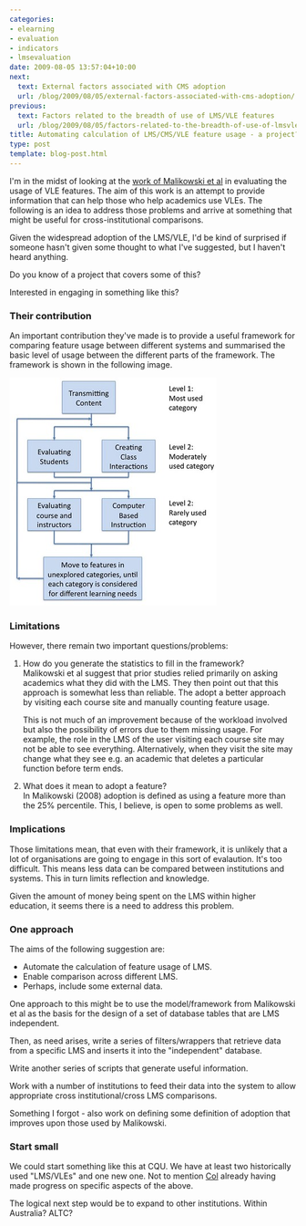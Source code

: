 ```yaml
---
categories:
- elearning
- evaluation
- indicators
- lmsevaluation
date: 2009-08-05 13:57:04+10:00
next:
  text: External factors associated with CMS adoption
  url: /blog/2009/08/05/external-factors-associated-with-cms-adoption/
previous:
  text: Factors related to the breadth of use of LMS/VLE features
  url: /blog/2009/08/05/factors-related-to-the-breadth-of-use-of-lmsvle-features/
title: Automating calculation of LMS/CMS/VLE feature usage - a project?
type: post
template: blog-post.html
---
```

I'm in the midst of looking at the [work of Malikowski et al](/blog/2009/08/05/factors-related-to-the-breadth-of-use-of-lmsvle-features/) in evaluating the usage of VLE features. The aim of this work is an attempt to provide information that can help those who help academics use VLEs. The following is an idea to address those problems and arrive at something that might be useful for cross-institutional comparisons.

Given the widespread adoption of the LMS/VLE, I'd be kind of surprised if someone hasn't given some thought to what I've suggested, but I haven't heard anything.

Do you know of a project that covers some of this?

Interested in engaging in something like this?

### Their contribution

An important contribution they've made is to provide a useful framework for comparing feature usage between different systems and summarised the basic level of usage between the different parts of the framework. The framework is shown in the following image.

[![Malikowski Flow Chart](images/malikowski.jpg)](https://www.flickr.com/photos/david_jones/3465729160/)

### Limitations

However, there remain two important questions/problems:

1. How do you generate the statistics to fill in the framework?  
    Malikowski et al suggest that prior studies relied primarily on asking academics what they did with the LMS. They then point out that this approach is somewhat less than reliable. The adopt a better approach by visiting each course site and manually counting feature usage.
    
    This is not much of an improvement because of the workload involved but also the possibility of errors due to them missing usage. For example, the role in the LMS of the user visiting each course site may not be able to see everything. Alternatively, when they visit the site may change what they see e.g. an academic that deletes a particular function before term ends.
    
2. What does it mean to adopt a feature?  
    In Malikowski (2008) adoption is defined as using a feature more than the 25% percentile. This, I believe, is open to some problems as well.

### Implications

Those limitations mean, that even with their framework, it is unlikely that a lot of organisations are going to engage in this sort of evalaution. It's too difficult. This means less data can be compared between institutions and systems. This in turn limits reflection and knowledge.

Given the amount of money being spent on the LMS within higher education, it seems there is a need to address this problem.

### One approach

The aims of the following suggestion are:

- Automate the calculation of feature usage of LMS.
- Enable comparison across different LMS.
- Perhaps, include some external data.

One approach to this might be to use the model/framework from Malikowski et al as the basis for the design of a set of database tables that are LMS independent.

Then, as need arises, write a series of filters/wrappers that retrieve data from a specific LMS and inserts it into the "independent" database.

Write another series of scripts that generate useful information.

Work with a number of institutions to feed their data into the system to allow appropriate cross institutional/cross LMS comparisons.

Something I forgot - also work on defining some definition of adoption that improves upon those used by Malikowski.

### Start small

We could start something like this at CQU. We have at least two historically used "LMS/VLEs" and one new one. Not to mention [Col](http://beerc.wordpress.com/) already having made progress on specific aspects of the above.

The logical next step would be to expand to other institutions. Within Australia? ALTC?